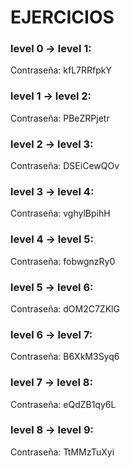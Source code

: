 # EJERCICIOS 
### level 0 → level 1:
Contraseña: kfL7RRfpkY
### level 1 → level 2:
Contraseña: PBeZRPjetr
### level 2 → level 3:
Contraseña: DSEiCewQOv
### level 3 → level 4:
Contraseña: vghylBpihH
### level 4 → level 5:
Contraseña: fobwgnzRy0
### level 5 → level 6:
Contraseña: dOM2C7ZKlG
### level 6 → level 7:
Contraseña: B6XkM3Syq6
### level 7 → level 8:
Contraseña: eQdZB1qy6L
### level 8 → level 9:
Contraseña: TtMMzTuXyi